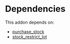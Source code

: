 # Dependencies

This addon depends on:

- [purchase_stock](https://github.com/bringout/oca-ocb-warehouse/tree/1135de9279731def9c756b5192f8860b5a0e7e59/odoo-bringout-oca-ocb-purchase_stock)
- [stock_restrict_lot](https://github.com/bringout/oca-workflow-process)

